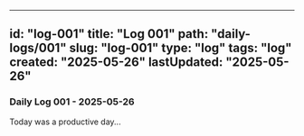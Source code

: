 
---
id: "log-001"
title: "Log 001"
path: "daily-logs/001"
slug: "log-001"
type: "log"
tags: "log"
created: "2025-05-26"
lastUpdated: "2025-05-26"
---

### Daily Log 001 - 2025-05-26

Today was a productive day...
